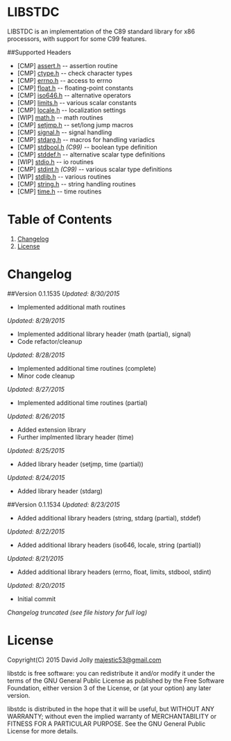 LIBSTDC
=======

LIBSTDC is an implementation of the C89 standard library for x86 processors, with support for some C99 features.

##Supported Headers
* [CMP] [assert.h](https://github.com/majestic53/libstdc/blob/master/src/lib/include/assert.h) -- assertion routine
* [CMP] [ctype.h](https://github.com/majestic53/libstdc/blob/master/src/lib/include/ctype.h) -- check character types
* [CMP] [errno.h](https://github.com/majestic53/libstdc/blob/master/src/lib/include/errno.h) -- access to errno
* [CMP] [float.h](https://github.com/majestic53/libstdc/blob/master/src/lib/include/float.h) -- floating-point constants
* [CMP] [iso646.h](https://github.com/majestic53/libstdc/blob/master/src/lib/include/iso646.h) -- alternative operators
* [CMP] [limits.h](https://github.com/majestic53/libstdc/blob/master/src/lib/include/limits.h) -- various scalar constants
* [CMP] [locale.h](https://github.com/majestic53/libstdc/blob/master/src/lib/include/locale.h) -- localization settings
* [WIP] [math.h](https://github.com/majestic53/libstdc/blob/master/src/lib/include/math.h) -- math routines
* [CMP] [setjmp.h](https://github.com/majestic53/libstdc/blob/master/src/lib/include/setjmp.h) -- set/long jump macros
* [CMP] [signal.h](https://github.com/majestic53/libstdc/blob/master/src/lib/include/signal.h) -- signal handling
* [CMP] [stdarg.h](https://github.com/majestic53/libstdc/blob/master/src/lib/include/stdarg.h) -- macros for handling variadics
* [CMP] [stdbool.h](https://github.com/majestic53/libstdc/blob/master/src/lib/include/stdbool.h) *(C99)* -- boolean type definition
* [CMP] [stddef.h](https://github.com/majestic53/libstdc/blob/master/src/lib/include/stddef.h) -- alternative scalar type definitions
* [WIP] [stdio.h](https://github.com/majestic53/libstdc/blob/master/src/lib/include/stdio.h) -- io routines
* [CMP] [stdint.h](https://github.com/majestic53/libstdc/blob/master/src/lib/include/stdint.h) *(C99)* -- various scalar type definitions
* [WIP] [stdlib.h](https://github.com/majestic53/libstdc/blob/master/src/lib/include/stdlib.h) -- various routines
* [CMP] [string.h](https://github.com/majestic53/libstdc/blob/master/src/lib/include/string.h) -- string handling routines
* [CMP] [time.h](https://github.com/majestic53/libstdc/blob/master/src/lib/include/time.h) -- time routines

Table of Contents
=================

1. [Changelog](https://github.com/majestic53/libstdc#changelog)
2. [License](https://github.com/majestic53/libstdc#license)

Changelog
=========

##Version 0.1.1535
*Updated: 8/30/2015*

* Implemented additional math routines

*Updated: 8/29/2015*

* Implemented additional library header (math (partial), signal)
* Code refactor/cleanup

*Updated: 8/28/2015*

* Implemented additional time routines (complete)
* Minor code cleanup

*Updated: 8/27/2015*

* Implemented additional time routines (partial)

*Updated: 8/26/2015*

* Added extension library
* Further implmented library header (time)

*Updated: 8/25/2015*

* Added library header (setjmp, time (partial))

*Updated: 8/24/2015*

* Added library header (stdarg)

##Version 0.1.1534
*Updated: 8/23/2015*

* Added additional library headers (string, stdarg (partial), stddef)

*Updated: 8/22/2015*

* Added additional library headers (iso646, locale, string (partial))

*Updated: 8/21/2015*

* Added additional library headers (errno, float, limits, stdbool, stdint)

*Updated: 8/20/2015*

* Initial commit

*Changelog truncated (see file history for full log)*

License
=======

Copyright(C) 2015 David Jolly <majestic53@gmail.com>

libstdc is free software: you can redistribute it and/or modify
it under the terms of the GNU General Public License as published by
the Free Software Foundation, either version 3 of the License, or
(at your option) any later version.

libstdc is distributed in the hope that it will be useful,
but WITHOUT ANY WARRANTY; without even the implied warranty of
MERCHANTABILITY or FITNESS FOR A PARTICULAR PURPOSE.  See the
GNU General Public License for more details.

